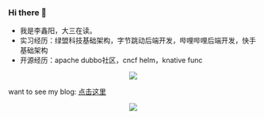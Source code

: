 ### Hi there 👋


- 我是李鑫阳，大三在读。
- 实习经历：绿盟科技基础架构，字节跳动后端开发，哔哩哔哩后端开发，快手基础架构
- 开源经历：apache dubbo社区，cncf helm，knative func
 
 <div align="center"> <img src="https://stats.justsong.cn/api/csdn?id=qq_61039408"> </div>

want to see my blog: <a href="https://blog.csdn.net/qq_61039408" title="点击这里">点击这里</a>


<div align="center"> <img src="https://github-readme-stats.vercel.app/api?username=sjmshsh"> </div>

<!--
**sjmshsh/sjmshsh** is a ✨ _special_ ✨ repository because its `README.md` (this file) appears on your GitHub profile.

Here are some ideas to get you started:

- 🔭 I’m currently working on ...
- 🌱 I’m currently learning ...
- 👯 I’m looking to collaborate on ...
- 🤔 I’m looking for help with ...
- 💬 Ask me about ...
- 📫 How to reach me: ...
- 😄 Pronouns: ...
- ⚡ Fun fact: ...
-->

